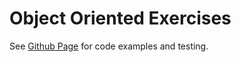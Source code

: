 # Object Oriented Exercises

See [Github Page](https://euntastic.github.io/umgc-object-oriented/) for code examples and testing.